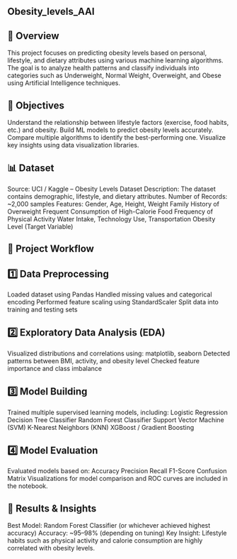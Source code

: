 ## Obesity_levels_AAI

## 📄 Overview
This project focuses on predicting obesity levels based on personal, lifestyle, and dietary attributes using various machine learning algorithms.
The goal is to analyze health patterns and classify individuals into categories such as Underweight, Normal Weight, Overweight, and Obese using Artificial Intelligence techniques.

## 🎯 Objectives
Understand the relationship between lifestyle factors (exercise, food habits, etc.) and obesity.
Build ML models to predict obesity levels accurately.
Compare multiple algorithms to identify the best-performing one.
Visualize key insights using data visualization libraries.

## 📊 Dataset
Source: UCI / Kaggle – Obesity Levels Dataset
Description: The dataset contains demographic, lifestyle, and dietary attributes.
Number of Records: ~2,000 samples
Features:
Gender, Age, Height, Weight
Family History of Overweight
Frequent Consumption of High-Calorie Food
Frequency of Physical Activity
Water Intake, Technology Use, Transportation
Obesity Level (Target Variable)

## 🧩 Project Workflow
## 1️⃣ Data Preprocessing
Loaded dataset using Pandas
Handled missing values and categorical encoding
Performed feature scaling using StandardScaler
Split data into training and testing sets

## 2️⃣ Exploratory Data Analysis (EDA)
Visualized distributions and correlations using:
matplotlib, seaborn
Detected patterns between BMI, activity, and obesity level
Checked feature importance and class imbalance

## 3️⃣ Model Building
Trained multiple supervised learning models, including:
Logistic Regression
Decision Tree Classifier
Random Forest Classifier
Support Vector Machine (SVM)
K-Nearest Neighbors (KNN)
XGBoost / Gradient Boosting

## 4️⃣ Model Evaluation
Evaluated models based on:
Accuracy
Precision
Recall
F1-Score
Confusion Matrix
Visualizations for model comparison and ROC curves are included in the notebook.

## 🧠 Results & Insights
Best Model: Random Forest Classifier (or whichever achieved highest accuracy)
Accuracy: ~95–98% (depending on tuning)
Key Insight: Lifestyle habits such as physical activity and calorie consumption are highly correlated with obesity levels.
